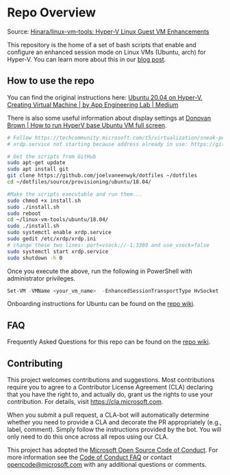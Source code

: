 # Repo Overview

Source: [Hinara/linux-vm-tools: Hyper-V Linux Guest VM
Enhancements](https://github.com/Hinara/linux-vm-tools)

This repository is the home of a set of bash scripts that enable and configure
an enhanced session mode on Linux VMs (Ubuntu, arch) for Hyper-V. You can learn
more about this in our [blog
post](https://techcommunity.microsoft.com/t5/virtualization/sneak-peek-taking-a-spin-with-enhanced-linux-vms/ba-p/382415).

## How to use the repo

You can find the original instructions here: [Ubuntu 20.04 on Hyper-V. Creating
Virtual Machine | by App Engineering Lab |
Medium](https://medium.com/@labappengineering/ubuntu-20-04-on-hyper-v-8888fe3ced64)

There is also some useful information about display settings at [Donovan Brown |
How to run HyperV base Ubuntu VM full
screen](https://www.donovanbrown.com/post/How-to-run-HyperV-base-Ubuntu-VM-full-screen).

```bash
# Follow https://techcommunity.microsoft.com/t5/virtualization/sneak-peek-taking-a-spin-with-enhanced-linux-vms/ba-p/382415
# xrdp.service not starting because address already in use: https://github.com/microsoft/linux-vm-tools/issues/94

# Get the scripts from GitHub
sudo apt-get update
sudo apt install git
git clone https://github.com/joelvaneenwyk/dotfiles ~/dotfiles
cd ~/dotfiles/source/provisioning/ubuntu/18.04/

#Make the scripts executable and run them...
sudo chmod +x install.sh
sudo ./install.sh
sudo reboot
cd ~/linux-vm-tools/ubuntu/18.04/
sudo ./install.sh
sudo systemctl enable xrdp.service
sudo gedit /etc/xrdp/xrdp.ini
# change these two lines: port=vsock://-1:3389 and use_vsock=false
sudo systemctl start xrdp.service
sudo shutdown -h 0
```

Once you execute the above, run the following in PowerShell with administrator
privileges.

```powershell
Set-VM -VMName <your_vm_name>  -EnhancedSessionTransportType HvSocket
```

Onboarding instructions for Ubuntu can be found on the [repo
wiki](https://github.com/Microsoft/linux-vm-tools/wiki/Onboarding:-Ubuntu).

## FAQ

Frequently Asked Questions for this repo can be found on the [repo
wiki](https://github.com/Microsoft/linux-vm-tools/wiki/FAQ).

## Contributing

This project welcomes contributions and suggestions.  Most contributions require
you to agree to a Contributor License Agreement (CLA) declaring that you have
the right to, and actually do, grant us the rights to use your contribution. For
details, visit <https://cla.microsoft.com>.

When you submit a pull request, a CLA-bot will automatically determine whether
you need to provide a CLA and decorate the PR appropriately (e.g., label,
comment). Simply follow the instructions provided by the bot. You will only need
to do this once across all repos using our CLA.

This project has adopted the [Microsoft Open Source Code of
Conduct](https://opensource.microsoft.com/codeofconduct/). For more information
see the [Code of Conduct
FAQ](https://opensource.microsoft.com/codeofconduct/faq/) or contact
[opencode@microsoft.com](mailto:opencode@microsoft.com) with any additional
questions or comments.
